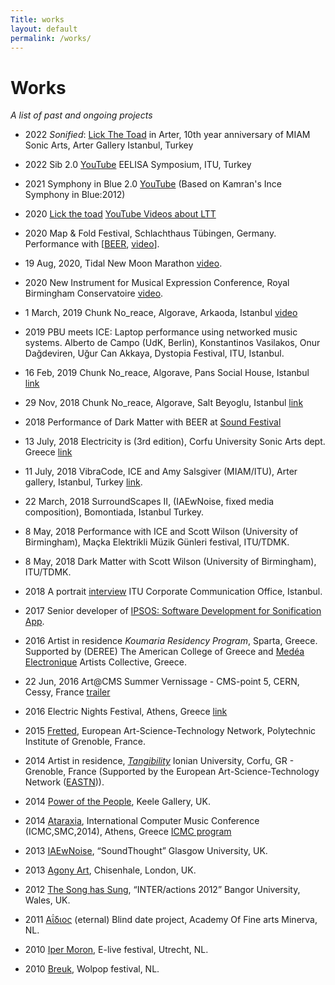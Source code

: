 ```yaml
---
Title: works
layout: default
permalink: /works/
---
```


# Works

_A list of past and ongoing projects_

- 2022 _Sonified_: [Lick The Toad](https://www.miam.itu.edu.tr/wp-content/uploads/2022/12/Sonified-Symposium-Program.pdf) in Arter, 10th year anniversary of MIAM Sonic Arts, Arter Gallery Istanbul, Turkey

- 2022 Sib 2.0 [YouTube](https://www.youtube.com/live/rGSq-qR_0BA?feature=share&t=820) EELISA Symposium, ITU, Turkey

- 2021 Symphony in Blue 2.0 [YouTube](https://www.youtube.com/playlist?list=PLiCZTYIqSUAYoMz8NjQssf7sgNOD74zyK) (Based on Kamran's Ince Symphony in Blue:2012) 

- 2020 [Lick the toad](https://konvas.github.io/lick-the-toad/) [YouTube Videos about LTT](https://www.youtube.com/watch?v=4bMefofOEAk&list=PLiCZTYIqSUAb1J-Iu4lhVwDz6ljKCVj-Whttps://www.youtube.com/watch?v=4bMefofOEAk&list=PLiCZTYIqSUAb1J-Iu4lhVwDz6ljKCVj-W)

- 2020	Map & Fold Festival, Schlachthaus Tübingen, Germany. Performance with [[BEER](https://www.birmingham.ac.uk/facilities/ea-studios/research/beer.aspx), [video](https://www.youtube.com/watch?v=tn0N1R2Ej3Y&list=PLiCZTYIqSUAb4gVwlbsaXl9bKT-V3xRoG&index=3&t=437s)].

- 19 Aug, 2020, Tidal New Moon Marathon [video](https://www.youtube.com/watch?v=qBU_bkPHt-I&list=PLiCZTYIqSUAb4gVwlbsaXl9bKT-V3xRoG&index=6&t=1258s).

- 2020 New Instrument for Musical Expression Conference, Royal Birmingham Conservatoire [video](https://www.youtube.com/watch?v=4C8E559Pc30&list=PLiCZTYIqSUAb4gVwlbsaXl9bKT-V3xRoG&index=1&t=197s).

- 1 March, 2019 Chunk No_reace, Algorave, Arkaoda, Istanbul [video](https://player.vimeo.com/video/395138259)

- 2019 PBU meets ICE: Laptop performance using networked music systems. Alberto de Campo (UdK, Berlin), Konstantinos Vasilakos, Onur Dağdeviren, Uğur Can Akkaya, Dystopia Festival, ITU, Istanbul.

- 16 Feb, 2019 Chunk No_reace, Algorave, Pans Social House, Istanbul [link](https://www.facebook.com/events/338124093462507/)

- 29 Nov, 2018 Chunk No_reace, Algorave, Salt Beyoglu, Istanbul [link](https://saltonline.org/tr/1906/uzun-perembe-kasm-2018?agenda)

- 2018 Performance of Dark Matter with BEER at [Sound Festival](https://sound-scotland.co.uk)

- 13 July, 2018 Electricity is (3rd edition), Corfu University Sonic Arts dept. Greece [link](https://music.ionio.gr/sonicarts/events/live-electronics/)

- 11 July, 2018 VibraCode, ICE and Amy Salsgiver (MIAM/ITU), Arter gallery, Istanbul, Turkey [link](https://www.miam.itu.edu.tr/en/2018/06/22/arter-miam-18-summer-events/).

- 22 March, 2018 SurroundScapes II, (IAEwNoise, fixed media composition), Bomontiada, Istanbul Turkey.

- 8 May, 2018 Performance with ICE and Scott Wilson (University of Birmingham), Maçka Elektrikli Müzik Günleri festival, ITU/TDMK.

- 8 May, 2018 Dark Matter with Scott Wilson (University of Birmingham), ITU/TDMK.

- 2018 A portrait [interview](https://www.youtube.com/watch?v=BgZCTDp0wrc) ITU Corporate Communication Office, Istanbul.

- 2017 Senior developer of [IPSOS: Software Development for Sonification App](http://ipsos.web.cern.ch/).

- 2016 Artist in residence _Koumaria Residency Program_, Sparta, Greece. Supported by (DEREE) The American College of Greece and [Medéa Electronique](http://medeaelectronique.com/koumaria/) Artists Collective, Greece.

- 22 Jun, 2016 Art@CMS Summer Vernissage - CMS-point 5, CERN, Cessy, France [trailer](https://www.youtube.com/watch?v=U2aDudtCiY4&t=2s)

- 2016 Electric Nights Festival, Athens, Greece [link](http://www.medeaelectronique.com/electricnights/electric-nights-2016/)

- 2015 [Fretted](http://www.eastn.eu/EASTNPiece/fretted), European Art-Science-Technology Network, Polytechnic Institute of Grenoble, France.

- 2014 Artist in residence, [_Tangibility_](https://vimeo.com/album/2920585) Ionian University, Corfu, GR - Grenoble, France (Supported by the European Art-Science-Technology Network ([EASTN](http://www.eastn.eu))).

- 2014 [Power of the People](https://konstantinosvasilakos.wordpress.com/sounds/pop/), Keele Gallery, UK.

- 2014 [Ataraxia](https://vimeo.com/87510975), International Computer Music Conference (ICMC,SMC,2014), Athens, Greece [ICMC program](http://www.jonweinel.com/Programmes/ICMC_prog_2014.pdf)

- 2013 [IAEwNoise](http://www.soundthought.co.uk/journal2014/konstantinos-vasilakos-live-coding/), “SoundThought” Glasgow University, UK.

- 2013 [Agony Art](https://vimeo.com/77957125), Chisenhale, London, UK.

- 2012 [The Song has Sung](https://konstantinosvasilakos.wordpress.com/sounds/hapticgestural-interface-investigations-with-a-wiimote/), “INTER/actions 2012” Bangor University, Wales, UK.

- 2011 [Αΐδιος](https://vimeo.com/151815740) (eternal) Blind date project, Academy Of Fine arts Minerva, NL.

- 2010 [Iper Moron](https://vimeo.com/98139897), E-live festival, Utrecht, NL.

- 2010 [Breuk](https://vimeo.com/15463687), Wolpop festival, NL.
